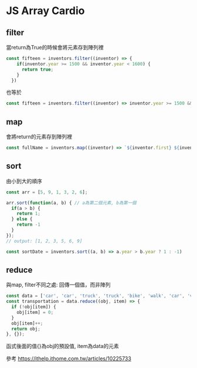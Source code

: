# JS Array Cardio

## filter
當return為True的時候會將元素存到陣列裡
```JavaScript
const fifteen = inventors.filter((inventor) => {
    if(inventor.year >= 1500 && inventor.year < 1600) {
      return true;
    }
  }) 
```

也等於
```JavaScript
const fifteen = inventors.filter((inventor) => inventor.year >= 1500 && inventor.year < 1600)
```

## map
會將return的元素存到陣列裡
```JavaScript
const fullName = inventors.map((inventor) => `${inventor.first} ${inventor.last}`)
```

## sort
由小到大的順序
```JavaScript
const arr = [5, 9, 1, 3, 2, 6];

arr.sort(function(a, b) { // a為第二個元素, b為第一個
  if(a > b) {
    return 1;
  } else {
    return -1
  }
});
// output: [1, 2, 3, 5, 6, 9]
```
```JavaScript
const sortDate = inventors.sort((a, b) => a.year > b.year ? 1 : -1)
```


## reduce
與map, filter不同之處: 回傳一個值，而非陣列
```JavaScript
const data = ['car', 'car', 'truck', 'truck', 'bike', 'walk', 'car', 'van', 'bike', 'walk', 'car', 'van', 'car', 'truck' ];
const transportation = data.reduce((obj, item) => {
  if (!obj[item]) {
    obj[item] = 0;
  }
  obj[item]++;
  return obj;
}, {});
```
函式後面的值{}為obj的預設值, item為data的元素

參考
https://ithelp.ithome.com.tw/articles/10225733
